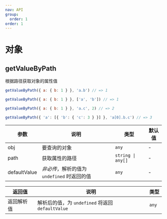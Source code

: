 ```yaml
---
nav: API
group:
  order: 1
order: 1
---
```


# 对象

## getValueByPath

根据路径获取对象的属性值

```javascript
getValueByPath({ a: { b: 1 } }, 'a.b') // => 1

getValueByPath({ a: { b: 1 } }, ['a', 'b']) // => 1

getValueByPath({ a: { b: 1 } }, 'a.c', 2) // => 2

getValueByPath({ 'a': [{ 'b': { 'c': 3 } }] }, 'a[0].b.c') // => 3
```

| 参数  | 说明       | 类型  | 默认值 |
| ----- | ---------- | ----- | ------ |
| obj | 要查询的对象 | `any` | -      |
| path | 获取属性的路径 | `string \| any[]` | -      |
| defaultValue | *非必传*，解析的值为 `undefined` 时返回的值 | `any` | -      |

| 返回值          | 说明                                           | 类型      |
| --------------- | ---------------------------------------------- | --------- |
| 返回解析值 | 解析后的值，为 `undefined` 将返回 `defaultValue` | `any` |